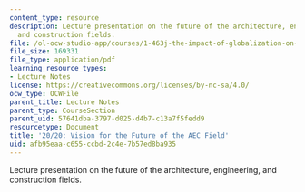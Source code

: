 ```yaml
---
content_type: resource
description: Lecture presentation on the future of the architecture, engineering,
  and construction fields.
file: /ol-ocw-studio-app/courses/1-463j-the-impact-of-globalization-on-the-built-environment-fall-2009/afb95eaac655ccbd2c4e7b57ed8ba935_MIT1_463JF09_lec04.pdf
file_size: 169331
file_type: application/pdf
learning_resource_types:
- Lecture Notes
license: https://creativecommons.org/licenses/by-nc-sa/4.0/
ocw_type: OCWFile
parent_title: Lecture Notes
parent_type: CourseSection
parent_uid: 57641dba-3797-d025-d4b7-c13a7f5fedd9
resourcetype: Document
title: '20/20: Vision for the Future of the AEC Field'
uid: afb95eaa-c655-ccbd-2c4e-7b57ed8ba935
---
```

Lecture presentation on the future of the architecture, engineering, and construction fields.